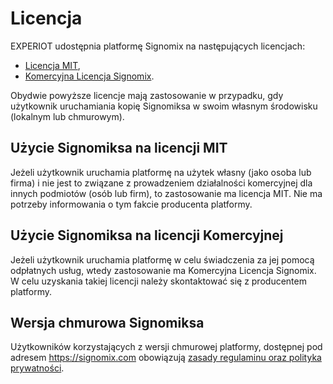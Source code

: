 # Licencja

EXPERIOT udostępnia platformę Signomix na następujących licencjach:
- [Licencja MIT](mit_license.md),
- [Komercyjna Licencja Signomix](signomix_commercial_license.md).

Obydwie powyższe licencje mają zastosowanie w przypadku, gdy użytkownik uruchamiania kopię Signomiksa w swoim własnym środowisku (lokalnym lub chmurowym). 

## Użycie Signomiksa na licencji MIT

Jeżeli użytkownik uruchamia platformę na użytek własny (jako osoba lub firma) i nie jest to związane z prowadzeniem działalności komercyjnej dla innych podmiotów (osób lub firm), to zastosowanie ma licencja MIT. Nie ma potrzeby informowania o tym fakcie producenta platformy. 

## Użycie Signomiksa na licencji Komercyjnej

Jeżeli użytkownik uruchamia platformę w celu świadczenia za jej pomocą odpłatnych usług, wtedy zastosowanie ma Komercyjna Licencja Signomix. W celu uzyskania takiej licencji należy skontaktować się z producentem platformy.

## Wersja chmurowa Signomiksa

Użytkowników korzystających z wersji chmurowej platformy, dostępnej pod adresem https://signomix.com obowiązują 
[zasady regulaminu oraz polityka prywatności](terms_and_conditions.md). 

